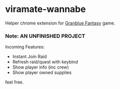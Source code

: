# viramate-wannabe
Helper chrome extension for <a href="https://granbluefantasy.jp/en/">Granblue Fantasy</a> game.

<h3>Note: AN UNFINISHED PROJECT</h3>

Incoming Features:
- Instant Join Raid
- Refresh raid/quest with keybind
- Show player info (inc crew)
- Show player owned supplies


feel free.
